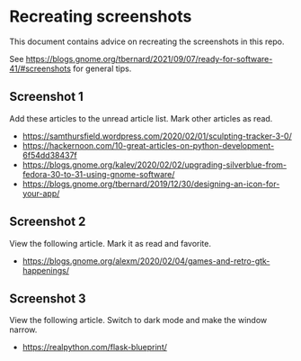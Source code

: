 # Recreating screenshots
This document contains advice on recreating the screenshots in this repo.

See https://blogs.gnome.org/tbernard/2021/09/07/ready-for-software-41/#screenshots for general tips.

## Screenshot 1
Add these articles to the unread article list. Mark other articles as read.

- https://samthursfield.wordpress.com/2020/02/01/sculpting-tracker-3-0/
- https://hackernoon.com/10-great-articles-on-python-development-6f54dd38437f
- https://blogs.gnome.org/kalev/2020/02/02/upgrading-silverblue-from-fedora-30-to-31-using-gnome-software/
- https://blogs.gnome.org/tbernard/2019/12/30/designing-an-icon-for-your-app/

## Screenshot 2
View the following article. Mark it as read and favorite.

- https://blogs.gnome.org/alexm/2020/02/04/games-and-retro-gtk-happenings/

## Screenshot 3
View the following article. Switch to dark mode and make the window narrow.

- https://realpython.com/flask-blueprint/